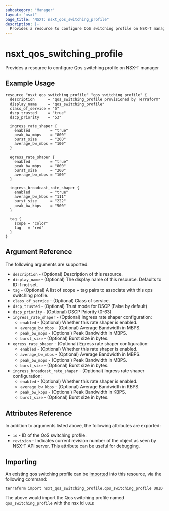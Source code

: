 ```yaml
---
subcategory: "Manager"
layout: "nsxt"
page_title: "NSXT: nsxt_qos_switching_profile"
description: |-
  Provides a resource to configure QoS switching profile on NSX-T manager
---
```


# nsxt_qos_switching_profile

Provides a resource to configure Qos switching profile on NSX-T manager

## Example Usage

```hcl
resource "nsxt_qos_switching_profile" "qos_switching_profile" {
  description      = "qos_switching_profile provisioned by Terraform"
  display_name     = "qos_switching_profile"
  class_of_service = "5"
  dscp_trusted     = "true"
  dscp_priority    = "53"

  ingress_rate_shaper {
    enabled         = "true"
    peak_bw_mbps    = "800"
    burst_size      = "200"
    average_bw_mbps = "100"
  }

  egress_rate_shaper {
    enabled         = "true"
    peak_bw_mbps    = "800"
    burst_size      = "200"
    average_bw_mbps = "100"
  }

  ingress_broadcast_rate_shaper {
    enabled         = "true"
    average_bw_kbps = "111"
    burst_size      = "222"
    peak_bw_kbps    = "500"
  }

  tag {
    scope = "color"
    tag   = "red"
  }
}
```

## Argument Reference

The following arguments are supported:

* `description` - (Optional) Description of this resource.
* `display_name` - (Optional) The display name of this resource. Defaults to ID if not set.
* `tag` - (Optional) A list of scope + tag pairs to associate with this qos switching profile.
* `class_of_service` - (Optional) Class of service.
* `dscp_trusted` - (Optional) Trust mode for DSCP (False by default)
* `dscp_priority` - (Optional) DSCP Priority (0-63)
* `ingress_rate_shaper` - (Optional) Ingress rate shaper configuration:
  * `enabled` - (Optional) Whether this rate shaper is enabled.
  * `average_bw_mbps` - (Optional) Average Bandwidth in MBPS.
  * `peak_bw_mbps` - (Optional) Peak Bandwidth in MBPS.
  * `burst_size` - (Optional) Burst size in bytes.
* `egress_rate_shaper` - (Optional) Egress rate shaper configuration:
  * `enabled` - (Optional) Whether this rate shaper is enabled.
  * `average_bw_mbps` - (Optional) Average Bandwidth in MBPS.
  * `peak_bw_mbps` - (Optional) Peak Bandwidth in MBPS.
  * `burst_size` - (Optional) Burst size in bytes.
* `ingress_broadcast_rate_shaper` - (Optional) Ingress rate shaper configuration:
  * `enabled` - (Optional) Whether this rate shaper is enabled.
  * `average_bw_kbps` - (Optional) Average Bandwidth in KBPS.
  * `peak_bw_kbps` - (Optional) Peak Bandwidth in KBPS.
  * `burst_size` - (Optional) Burst size in bytes.



## Attributes Reference

In addition to arguments listed above, the following attributes are exported:

* `id` - ID of the QoS switching profile.
* `revision` - Indicates current revision number of the object as seen by NSX-T API server. This attribute can be useful for debugging.


## Importing

An existing qos switching profile can be [imported][docs-import] into this resource, via the following command:

[docs-import]: /docs/import/index.html

```
terraform import nsxt_qos_switching_profile.qos_switching_profile UUID
```

The above would import the Qos switching profile named `qos_switching_profile` with the nsx id `UUID`
